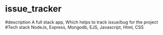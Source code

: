 # issue_tracker
#description
A full stack app, Which helps to track issue/bug for the project
#Tech stack
NodeJs, Express, Mongodb, EJS, Javascript, Html, CSS

